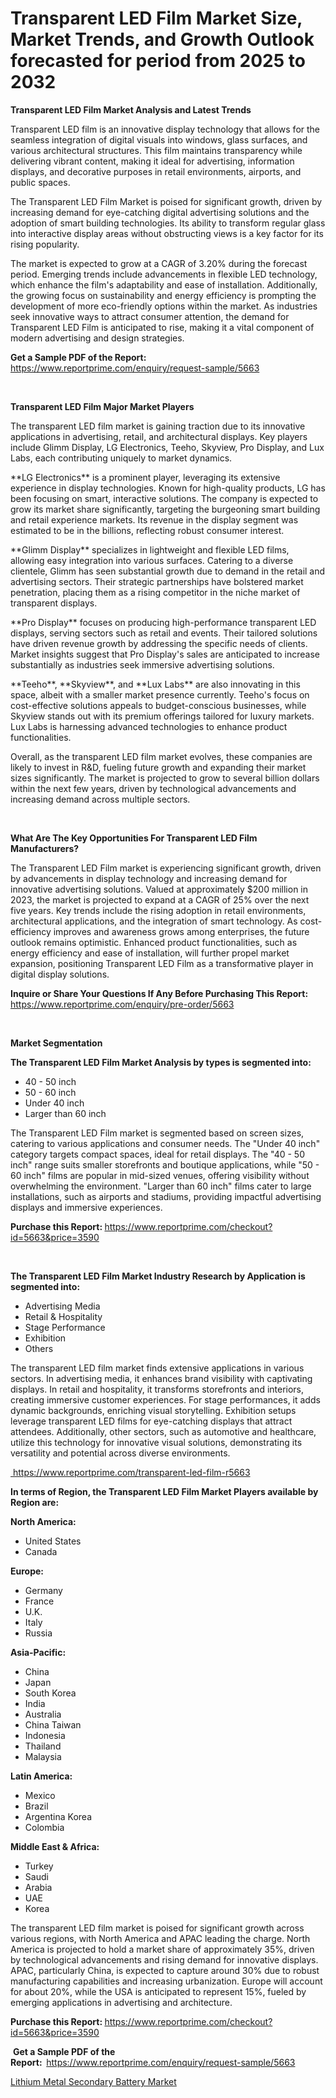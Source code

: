 <p><h1>Transparent LED Film Market Size, Market Trends, and Growth Outlook forecasted for period from 2025 to 2032</h1></p><p><strong>Transparent LED Film Market Analysis and Latest Trends</strong></p>
<p><p>Transparent LED film is an innovative display technology that allows for the seamless integration of digital visuals into windows, glass surfaces, and various architectural structures. This film maintains transparency while delivering vibrant content, making it ideal for advertising, information displays, and decorative purposes in retail environments, airports, and public spaces. </p><p>The Transparent LED Film Market is poised for significant growth, driven by increasing demand for eye-catching digital advertising solutions and the adoption of smart building technologies. Its ability to transform regular glass into interactive display areas without obstructing views is a key factor for its rising popularity. </p><p>The market is expected to grow at a CAGR of 3.20% during the forecast period. Emerging trends include advancements in flexible LED technology, which enhance the film's adaptability and ease of installation. Additionally, the growing focus on sustainability and energy efficiency is prompting the development of more eco-friendly options within the market. As industries seek innovative ways to attract consumer attention, the demand for Transparent LED Film is anticipated to rise, making it a vital component of modern advertising and design strategies.</p></p>
<p><strong>Get a Sample PDF of the Report:&nbsp;</strong> <a href="https://www.reportprime.com/enquiry/request-sample/5663?utm_campaign=3563&utm_medium=2&utm_source=Github&utm_content=ia&utm_term=19032025&utm_id=transparent-led-film">https://www.reportprime.com/enquiry/request-sample/5663</a></p>
<p>&nbsp;</p>
<p><strong>Transparent LED Film Major Market Players</strong></p>
<p><p>The transparent LED film market is gaining traction due to its innovative applications in advertising, retail, and architectural displays. Key players include Glimm Display, LG Electronics, Teeho, Skyview, Pro Display, and Lux Labs, each contributing uniquely to market dynamics.</p><p>**LG Electronics** is a prominent player, leveraging its extensive experience in display technologies. Known for high-quality products, LG has been focusing on smart, interactive solutions. The company is expected to grow its market share significantly, targeting the burgeoning smart building and retail experience markets. Its revenue in the display segment was estimated to be in the billions, reflecting robust consumer interest.</p><p>**Glimm Display** specializes in lightweight and flexible LED films, allowing easy integration into various surfaces. Catering to a diverse clientele, Glimm has seen substantial growth due to demand in the retail and advertising sectors. Their strategic partnerships have bolstered market penetration, placing them as a rising competitor in the niche market of transparent displays.</p><p>**Pro Display** focuses on producing high-performance transparent LED displays, serving sectors such as retail and events. Their tailored solutions have driven revenue growth by addressing the specific needs of clients. Market insights suggest that Pro Display's sales are anticipated to increase substantially as industries seek immersive advertising solutions.</p><p>**Teeho**, **Skyview**, and **Lux Labs** are also innovating in this space, albeit with a smaller market presence currently. Teeho's focus on cost-effective solutions appeals to budget-conscious businesses, while Skyview stands out with its premium offerings tailored for luxury markets. Lux Labs is harnessing advanced technologies to enhance product functionalities.</p><p>Overall, as the transparent LED film market evolves, these companies are likely to invest in R&D, fueling future growth and expanding their market sizes significantly. The market is projected to grow to several billion dollars within the next few years, driven by technological advancements and increasing demand across multiple sectors.</p></p>
<p>&nbsp;</p>
<p><strong>What Are The Key Opportunities For Transparent LED Film Manufacturers?</strong></p>
<p><p>The Transparent LED Film market is experiencing significant growth, driven by advancements in display technology and increasing demand for innovative advertising solutions. Valued at approximately $200 million in 2023, the market is projected to expand at a CAGR of 25% over the next five years. Key trends include the rising adoption in retail environments, architectural applications, and the integration of smart technology. As cost-efficiency improves and awareness grows among enterprises, the future outlook remains optimistic. Enhanced product functionalities, such as energy efficiency and ease of installation, will further propel market expansion, positioning Transparent LED Film as a transformative player in digital display solutions.</p></p>
<p><strong>Inquire or Share Your Questions If Any Before Purchasing This Report:</strong> <a href="https://www.reportprime.com/enquiry/pre-order/5663?utm_campaign=3563&utm_medium=2&utm_source=Github&utm_content=ia&utm_term=19032025&utm_id=transparent-led-film">https://www.reportprime.com/enquiry/pre-order/5663</a></p>
<p>&nbsp;</p>
<p><strong>Market Segmentation</strong></p>
<p><strong>The Transparent LED Film Market Analysis by types is segmented into:</strong></p>
<p><ul><li>40 - 50 inch</li><li>50 - 60 inch</li><li>Under 40 inch</li><li>Larger than 60 inch</li></ul></p>
<p><p>The Transparent LED Film market is segmented based on screen sizes, catering to various applications and consumer needs. The "Under 40 inch" category targets compact spaces, ideal for retail displays. The "40 - 50 inch" range suits smaller storefronts and boutique applications, while "50 - 60 inch" films are popular in mid-sized venues, offering visibility without overwhelming the environment. "Larger than 60 inch" films cater to large installations, such as airports and stadiums, providing impactful advertising displays and immersive experiences.</p></p>
<p><strong>Purchase this Report:&nbsp;</strong><a href="https://www.reportprime.com/checkout?id=5663&price=3590&utm_campaign=3563&utm_medium=2&utm_source=Github&utm_content=ia&utm_term=19032025&utm_id=transparent-led-film">https://www.reportprime.com/checkout?id=5663&price=3590</a></p>
<p>&nbsp;</p>
<p><strong>The Transparent LED Film Market Industry Research by Application is segmented into:</strong></p>
<p><ul><li>Advertising Media</li><li>Retail & Hospitality</li><li>Stage Performance</li><li>Exhibition</li><li>Others</li></ul></p>
<p><p>The transparent LED film market finds extensive applications in various sectors. In advertising media, it enhances brand visibility with captivating displays. In retail and hospitality, it transforms storefronts and interiors, creating immersive customer experiences. For stage performances, it adds dynamic backgrounds, enriching visual storytelling. Exhibition setups leverage transparent LED films for eye-catching displays that attract attendees. Additionally, other sectors, such as automotive and healthcare, utilize this technology for innovative visual solutions, demonstrating its versatility and potential across diverse environments.</p></p>
<p><a href="https://www.reportprime.com/transparent-led-film-r5663?utm_campaign=3563&utm_medium=2&utm_source=Github&utm_content=ia&utm_term=19032025&utm_id=transparent-led-film">&nbsp;https://www.reportprime.com/transparent-led-film-r5663</a></p>
<p><strong>In terms of Region, the Transparent LED Film Market Players available by Region are:</strong></p>
<p>
    <p> <strong> North America: </strong>
        <ul>
            <li>United States</li>
            <li>Canada</li>
        </ul>
        </p> 
    <p> <strong> Europe: </strong>
        <ul>
            <li>Germany</li>
            <li>France</li>
            <li>U.K.</li>
            <li>Italy</li>
            <li>Russia</li>
        </ul>
        </p> 
    <p> <strong> Asia-Pacific: </strong>
        <ul>
            <li>China</li>
            <li>Japan</li>
            <li>South Korea</li>
            <li>India</li>
            <li>Australia</li>
            <li>China Taiwan</li>
            <li>Indonesia</li>
            <li>Thailand</li>
            <li>Malaysia</li>
        </ul>
        </p> 
    <p> <strong> Latin America: </strong>
        <ul>
            <li>Mexico</li>
            <li>Brazil</li>
            <li>Argentina Korea</li>
            <li>Colombia</li>
        </ul>
        </p> 
    <p> <strong> Middle East & Africa: </strong>
        <ul>
            <li>Turkey</li>
            <li>Saudi</li>
            <li>Arabia</li>
            <li>UAE</li>
            <li>Korea</li>
        </ul>
    </p>
    </p>
<p><p>The transparent LED film market is poised for significant growth across various regions, with North America and APAC leading the charge. North America is projected to hold a market share of approximately 35%, driven by technological advancements and rising demand for innovative displays. APAC, particularly China, is expected to capture around 30% due to robust manufacturing capabilities and increasing urbanization. Europe will account for about 20%, while the USA is anticipated to represent 15%, fueled by emerging applications in advertising and architecture.</p></p>
<p><strong>Purchase this Report: </strong><a href="https://www.reportprime.com/checkout?id=5663&price=3590&utm_campaign=3563&utm_medium=2&utm_source=Github&utm_content=ia&utm_term=19032025&utm_id=transparent-led-film">https://www.reportprime.com/checkout?id=5663&price=3590</a></p>
<p>&nbsp;<strong>Get a Sample PDF of the Report:&nbsp;&nbsp;</strong><a href="https://www.reportprime.com/enquiry/request-sample/5663?utm_campaign=3563&utm_medium=2&utm_source=Github&utm_content=ia&utm_term=19032025&utm_id=transparent-led-film">https://www.reportprime.com/enquiry/request-sample/5663</a></p>
<p><strong></strong></p>
<p><p><a href="https://github.com/daleogrando/Market-Research-Report-List-1/blob/main/lithium-metal-secondary-battery-market.md?utm_campaign=3563&utm_medium=2&utm_source=Github&utm_content=ia&utm_term=19032025&utm_id=transparent-led-film">Lithium Metal Secondary Battery Market</a></p></p>